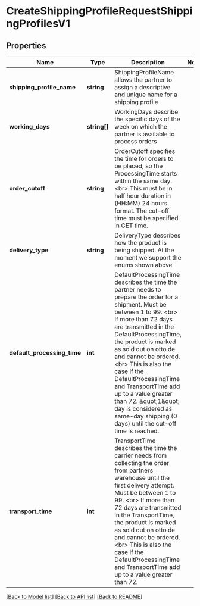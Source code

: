 # CreateShippingProfileRequestShippingProfilesV1

## Properties
Name | Type | Description | Notes
------------ | ------------- | ------------- | -------------
**shipping_profile_name** | **string** | ShippingProfileName allows the partner to assign a descriptive and unique name  for a shipping profile | 
**working_days** | **string[]** | WorkingDays describe the specific days of the week on which the partner is available to process orders | 
**order_cutoff** | **string** | OrderCutoff specifies the time for orders to be placed, so the ProcessingTime starts within the same day. &lt;br&gt; This must be in half hour duration in (HH:MM) 24 hours format. The cut-off time must be specified in CET time. | 
**delivery_type** | **string** | DeliveryType describes how the product is being shipped. At the moment we support the enums shown above | 
**default_processing_time** | **int** | DefaultProcessingTime describes the time the partner needs to prepare the order for a shipment. Must be between 1 to 99. &lt;br&gt; If more than 72 days are transmitted in the DefaultProcessingTime, the product is marked as sold out on otto.de and cannot be ordered. &lt;br&gt; This is also the case if the DefaultProcessingTime and TransportTime add up to a value greater than 72. \&quot;1\&quot; day is considered as same-day shipping (0 days) until the cut-off time is reached. | 
**transport_time** | **int** | TransportTime describes the time the carrier needs from collecting the order from partners warehouse until the first delivery attempt. Must be between 1 to 99. &lt;br&gt; If more than 72 days are transmitted in the TransportTime, the product is marked as sold out on otto.de and cannot be ordered. &lt;br&gt; This is also the case if the DefaultProcessingTime and TransportTime add up to a value greater than 72. | 

[[Back to Model list]](../../README.md#documentation-for-models) [[Back to API list]](../../README.md#documentation-for-api-endpoints) [[Back to README]](../../README.md)

